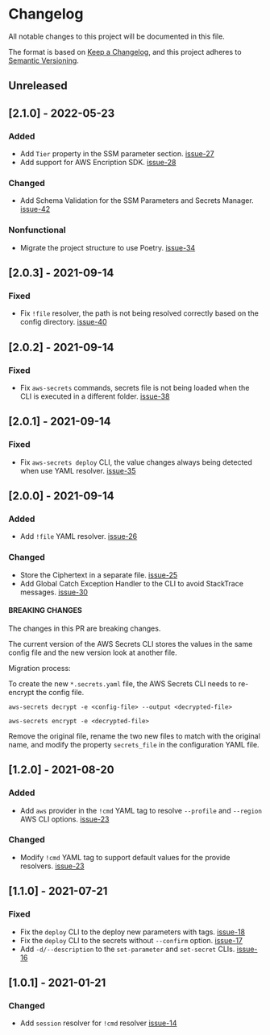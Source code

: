 # Changelog

All notable changes to this project will be documented in this file.

The format is based on [Keep a Changelog](https://keepachangelog.com/en/1.0.0/),
and this project adheres to [Semantic Versioning](https://semver.org/spec/v2.0.0.html).

## Unreleased

## [2.1.0] - 2022-05-23

### Added

- Add `Tier` property in the SSM parameter section. [issue-27](https://github.com/lucasvieirasilva/aws-ssm-secrets-cli/issues/27)
- Add support for AWS Encription SDK. [issue-28](https://github.com/lucasvieirasilva/aws-ssm-secrets-cli/issues/28)

### Changed

- Add Schema Validation for the SSM Parameters and Secrets Manager. [issue-42](https://github.com/lucasvieirasilva/aws-ssm-secrets-cli/issues/42)

### Nonfunctional

- Migrate the project structure to use Poetry. [issue-34](https://github.com/lucasvieirasilva/aws-ssm-secrets-cli/issues/34)

## [2.0.3] - 2021-09-14

### Fixed

- Fix `!file` resolver, the path is not being resolved correctly based on the config directory. [issue-40](https://github.com/lucasvieirasilva/aws-ssm-secrets-cli/issues/40)

## [2.0.2] - 2021-09-14

### Fixed

- Fix `aws-secrets` commands, secrets file is not being loaded when the CLI is executed in a different folder. [issue-38](https://github.com/lucasvieirasilva/aws-ssm-secrets-cli/issues/38)

## [2.0.1] - 2021-09-14

### Fixed

- Fix `aws-secrets deploy` CLI, the value changes always being detected when use YAML resolver. [issue-35](https://github.com/lucasvieirasilva/aws-ssm-secrets-cli/issues/35)

## [2.0.0] - 2021-09-14

### Added

- Add `!file` YAML resolver. [issue-26](https://github.com/lucasvieirasilva/aws-ssm-secrets-cli/issues/26)

### Changed

- Store the Ciphertext in a separate file. [issue-25](https://github.com/lucasvieirasilva/aws-ssm-secrets-cli/issues/25)
- Add Global Catch Exception Handler to the CLI to avoid StackTrace messages. [issue-30](https://github.com/lucasvieirasilva/aws-ssm-secrets-cli/issues/30)

#### BREAKING CHANGES

The changes in this PR are breaking changes.

The current version of the AWS Secrets CLI stores the values in the same config file and the new version look at another file.

Migration process:

To create the new `*.secrets.yaml` file, the AWS Secrets CLI needs to re-encrypt the config file.

```shell
aws-secrets decrypt -e <config-file> --output <decrypted-file>
```

```shell
aws-secrets encrypt -e <decrypted-file>
```

Remove the original file, rename the two new files to match with the original name, and modify the property `secrets_file` in the configuration YAML file.

## [1.2.0] - 2021-08-20

### Added

- Add `aws` provider in the `!cmd` YAML tag to resolve `--profile` and `--region` AWS CLI options. [issue-23](https://github.com/lucasvieirasilva/aws-ssm-secrets-cli/issues/23)

### Changed

- Modify `!cmd` YAML tag to support default values for the provide resolvers. [issue-23](https://github.com/lucasvieirasilva/aws-ssm-secrets-cli/issues/23)

## [1.1.0] - 2021-07-21

### Fixed

- Fix the `deploy` CLI to the deploy new parameters with tags. [issue-18](https://github.com/lucasvieirasilva/aws-ssm-secrets-cli/issues/18)
- Fix the `deploy` CLI to the secrets without `--confirm` option. [issue-17](https://github.com/lucasvieirasilva/aws-ssm-secrets-cli/issues/17)
- Add `-d/--description` to the `set-parameter` and `set-secret` CLIs. [issue-16](https://github.com/lucasvieirasilva/aws-ssm-secrets-cli/issues/16)

## [1.0.1] - 2021-01-21

### Changed

- Add `session` resolver for `!cmd` resolver [issue-14](https://github.com/lucasvieirasilva/aws-ssm-secrets-cli/issues/14)
